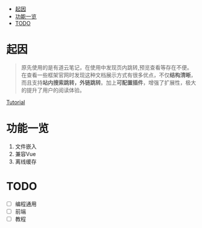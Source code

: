 - [起因](#起因)
- [功能一览](#功能一览)
- [TODO](#todo)


# 起因

> 原先使用的是有道云笔记，在使用中发现页内跳转,预览查看等存在不便。在查看一些框架官网时发现这种文档展示方式有很多优点，不仅**结构清晰**，而且支持**站内搜索跳转，外链跳转**。加上**可配置插件**，增强了扩展性，极大的提升了用户的阅读体验。

[Tutorial](教程/Web-Articles.md)


# 功能一览

1.  文件嵌入
1.  兼容Vue
1.  离线缓存





# TODO

- [ ] 编程通用
- [ ] 前端
- [ ] 教程